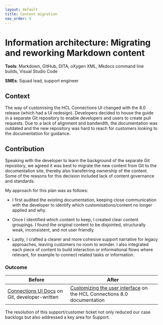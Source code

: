 ```yaml
---
layout: default
title: Content migration
nav_order: 5
---
```


# Information architecture: Migrating and reworking Markdown content

**Tools**: Markdown, GitHub, DITA, oXygen XML, Mkdocs command line builds, Visual Studio Code

**SMEs**: Squad lead, support engineer

## Context

The way of customising the HCL Connections UI changed with the 8.0 release (which had a UI redesign). Developers decided to house the guide in a separate Git repository to enable developers and users to create pull requests. Due to a lack of alignment and bandwidth, the documentation was outdated and the new repository was hard to reach for customers looking to the documentation for guidance.

## Contribution

Speaking with the developer to learn the background of the separate Git repository, we agreed it was best to migrate the new content from Git to the documentation site, thereby also transferring ownership of the content. Some of the reasons for this decision included lack of content governance and standards. 

My approach for this plan was as follows:

- I first audited the existing documentation, keeping close communication with the developer to identify which customisations/content no longer applied and why.

- Once I identified which content to keep, I created clear content groupings. I found the original content to be disjointed, structurally weak, inconsistent, and not user friendly.

- Lastly, I crafted a clearer and more cohesive support narrative for legacy approaches, leaving customers no room to wonder. I also integrated each piece of content to build interaction or informational flows where relevant, for example to connect related tasks or information.

### Outcome

|Before|After|
|------|-----|
|[Connections UI Docs](https://github.com/HCL-TECH-SOFTWARE/connections-ui-docs) on Git, developer-written|[Customizing the user interface](https://opensource.hcltechsw.com/connections-doc/v8-cr4/admin/customize/t_admin_common_customize_main.html) on the HCL Connections 8.0 documentation|

The resolution of this support/customer ticket not only reduced our case backlogs but also addressed a key area for Support.
